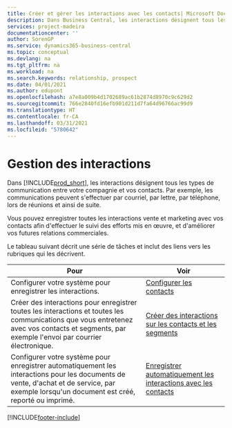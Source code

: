 ```yaml
---
title: Créer et gérer les interactions avec les contacts| Microsoft Docs
description: Dans Business Central, les interactions désignent tous les types de communication entre votre compagnie et vos contacts. Par exemple, les communications peuvent s'effectuer par courriel, par lettre, par téléphone, lors de réunions et ainsi de suite.
services: project-madeira
documentationcenter: ''
author: SorenGP
ms.service: dynamics365-business-central
ms.topic: conceptual
ms.devlang: na
ms.tgt_pltfrm: na
ms.workload: na
ms.search.keywords: relationship, prospect
ms.date: 04/01/2021
ms.author: edupont
ms.openlocfilehash: a7e8a009b4d1702689ac61b2874d8970c9c629d2
ms.sourcegitcommit: 766e2840fd16efb901d211d7fa64d96766ac99d9
ms.translationtype: HT
ms.contentlocale: fr-CA
ms.lasthandoff: 03/31/2021
ms.locfileid: "5780642"
---
```

# <a name="managing-interactions"></a>Gestion des interactions
Dans [!INCLUDE[prod_short](includes/prod_short.md)], les interactions désignent tous les types de communication entre votre compagnie et vos contacts. Par exemple, les communications peuvent s'effectuer par courriel, par lettre, par téléphone, lors de réunions et ainsi de suite.

Vous pouvez enregistrer toutes les interactions vente et marketing avec vos contacts afin d'effectuer le suivi des efforts mis en œuvre, et d'améliorer vos futures relations commerciales.

Le tableau suivant décrit une série de tâches et inclut des liens vers les rubriques qui les décrivent.

| Pour | Voir |
| --- | --- |
| Configurer votre système pour enregistrer les interactions. |[Configurer les contacts](marketing-setup-contacts.md) |
|Créer des interactions pour enregistrer toutes les interactions et toutes les communications que vous entretenez avec vos contacts et segments, par exemple l'envoi par courrier électronique.|[Créer des interactions sur les contacts et les segments](marketing-how-create-interactions.md)|
|Configurer votre système pour enregistrer automatiquement les interactions pour les documents de vente, d'achat et de service, par exemple lorsqu'un document est créé, reporté ou imprimé.|[Enregistrer automatiquement les interactions avec les contacts](marketing-auto-record-interactions.md)|


[!INCLUDE[footer-include](includes/footer-banner.md)]
